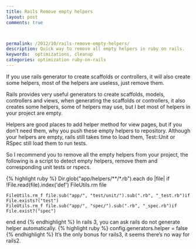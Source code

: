 ```yaml
---
title: Rails Remove empty helpers
layout: post
comments: true



permalink: /2012/10/rails-remove-empty-helpers/
description: Quick way to remove all empty helpers in ruby on rails.
keywords:  optimizations, cleanup
categories: optimization ruby-on-rails
---
```


If you use rails generator to create scaffolds or controllers, it will also create some helpers, most of the helpers are useless, just remove them.

Rails provides very useful generators to create scaffolds, models, controllers and views, when generating the scaffolds or controllers, it also creates some helpers, some of helpers may use, but I bet most of helpers in your project are empty.

Helpers are good places to add helper method for view pages, but if you don’t need them, why you push these empty helpers to repository. Although your helpers are empty, rails still takes time to load them, Test::Unit or RSpec still load them to run tests.

So I recommend you to remove all the empty helpers from your project, the following is a script to detect empty helpers, remove them and corresponding unit tests or rspecs.

{% highlight ruby %}
Dir.glob("app/helpers/**/*.rb").each do |file|
  if !File.read(file).index('def')
    FileUtils.rm file

    FileUtils.rm_f file.sub("app/", "test/unit/").sub(".rb", "_test.rb")if File.exists?("test")
    FileUtils.rm_f file.sub("app/", "spec/").sub(".rb", "_spec.rb")if File.exist?("spec")
  end
end
{% endhighlight %}
In rails 3, you can ask rails do not generate helper automatically.
{% highlight ruby %}
config.generators.helper = false
{% endhighlight %}
It’s the only bonus for rails3, it seems there’s no way for rails2.
